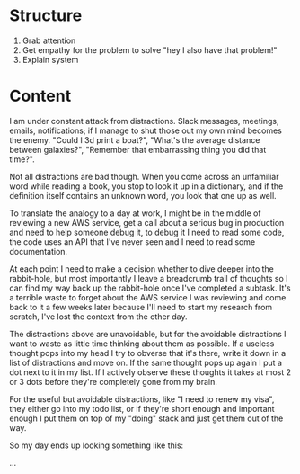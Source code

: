 #  Structure

1. Grab attention
2. Get empathy for the problem to solve "hey I also have that problem!"
3. Explain system

# Content

I am under constant attack from distractions. Slack messages, meetings, emails, notifications; if I manage to shut those out my own mind becomes the enemy. "Could I 3d print a boat?", "What's the average distance between galaxies?", "Remember that embarrassing thing you did that time?".

Not all distractions are bad though. When you come across an unfamiliar word while reading a book, you stop to look it up in a dictionary, and if the definition itself contains an unknown word, you look that one up as well.

To translate the analogy to a day at work, I might be in the middle of reviewing a new AWS service, get a call about a serious bug in production and need to help someone debug it, to debug it I need to read some code, the code uses an API that I've never seen and I need to read some documentation.

At each point I need to make a decision whether to dive deeper into the rabbit-hole, but most importantly I leave a breadcrumb trail of thoughts so I can find my way back up the rabbit-hole once I've completed a subtask. It's a terrible waste to forget about the AWS service I was reviewing and come back to it a few weeks later because I'll need to start my research from scratch, I've lost the context from the other day.

The distractions above are unavoidable, but for the avoidable distractions I want to waste as little time thinking about them as possible. If a useless thought pops into my head I try to obverse that it's there, write it down in a list of distractions and move on. If the same thought pops up again I put a dot next to it in my list. If I actively observe these thoughts it takes at most 2 or 3 dots before they're completely gone from my brain.

For the useful but avoidable distractions, like "I need to renew my visa", they either go into my todo list, or if they're short enough and important enough I put them on top of my "doing" stack and just get them out of the way.

So my day ends up looking something like this:

...

